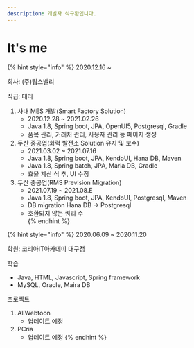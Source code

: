 ```yaml
---
description: 개발자 석규환입니다.
---
```


# It's me



{% hint style="info" %}
2020.12.16 ~

회사: \(주\)팁스밸리

직급: 대리

1. 사내 MES 개발\(Smart Factory Solution\) 
   * 2020.12.28 ~ 2021.02.26
   * Java 1.8, Spring boot, JPA, OpenUI5, Postgresql, Gradle
   * 품목 관리, 거래처 관리, 사용자 관리 등 페이지 생성
2. 두산 중공업\(화력 발전소 Solution 유지 및 보수\)
   * 2021.03.02 ~ 2021.07.16
   * Java 1.8, Spring boot, JPA, KendoUI, Hana DB, Maven
   * Java 1.8, Spring batch, JPA, Maria DB, Gradle
   * 효율 계산 식 추, UI 수정
3. 두산 중공업\(RMS Prevision Migration\)
   * 2021.07.19 ~ 2021.08.E
   * Java 1.8, Spring boot, JPA, KendoUI, Postgresql, Maven
   * DB migration Hana DB -&gt; Postgresql
   * 호환되지 않는 쿼리 수                                                                                                                                                                                                                                                                                                                                                                                                                                                                                                                                                                                                                                                                                                                                                                                                                                                                                                                                                                                                                                                                                                                                                                                                                                                                                                                                                                                                                                                                                                                                                                                                                                                                                                                                                                                                                                                                                                                                                                                                                                                                                                                                                                                                                                                                                                                                                                                                                                                                                                                                                                                                                                                                                                                                                                                                                                                                                                                                                                                                                                                                                                                                                                                                                                                                                                                                                                                                                                                                                                                                                                                                                                                                                                                                                                                                                                                                                                                                                                                                                                                                                                                                                                                                                                                                                                                                                                                                                                                                                                                                                                            
{% endhint %}

{% hint style="info" %}
2020.06.09 ~ 2020.11.20

학원: 코리아IT아카데미 대구점

학습

* Java, HTML, Javascript, Spring framework
* MySQL, Oracle, Maira DB

프로젝트

1. AllWebtoon  
   * 업데이트 예정
2. PCria
   * 업데이트 예정
{% endhint %}

















